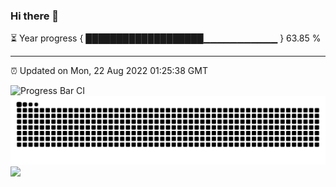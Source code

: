 ### Hi there 👋

⏳ Year progress { ███████████████████▁▁▁▁▁▁▁▁▁▁▁ } 63.85 %

---

⏰ Updated on Mon, 22 Aug 2022 01:25:38 GMT

![Progress Bar CI](https://github.com/liununu/liununu/workflows/Progress%20Bar%20CI/badge.svg)![](https://raw.githubusercontent.com/L1cardo/L1cardo/main/assets/github-contribution-grid-snake.svg)![](https://raw.githubusercontent.com/seesaws/seesaws/main/assets/github-contribution-grid-snake.svg)
